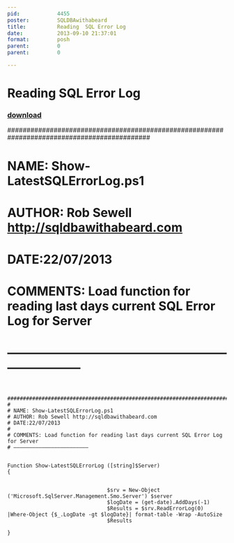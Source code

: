 ```yaml
---
pid:            4455
poster:         SQLDBAwithabeard
title:          Reading  SQL Error Log
date:           2013-09-10 21:37:01
format:         posh
parent:         0
parent:         0

---
```


# Reading  SQL Error Log

### [download](4455.ps1)

 #############################################################################################
#
# NAME: Show-LatestSQLErrorLog.ps1
# AUTHOR: Rob Sewell http://sqldbawithabeard.com
# DATE:22/07/2013
#
# COMMENTS: Load function for reading last days current SQL Error Log for Server
# ————————————————————————

```posh

 #############################################################################################
#
# NAME: Show-LatestSQLErrorLog.ps1
# AUTHOR: Rob Sewell http://sqldbawithabeard.com
# DATE:22/07/2013
#
# COMMENTS: Load function for reading last days current SQL Error Log for Server
# ————————————————————————


Function Show-LatestSQLErrorLog ([string]$Server)
{

                                
                                $srv = New-Object ('Microsoft.SqlServer.Management.Smo.Server') $server 
                                $logDate = (get-date).AddDays(-1)
                                $Results = $srv.ReadErrorLog(0) |Where-Object {$_.LogDate -gt $logDate}| format-table -Wrap -AutoSize 
                                $Results         

}

```
